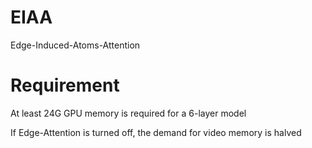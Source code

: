 # EIAA
Edge-Induced-Atoms-Attention

# Requirement
At least 24G GPU memory is required for a 6-layer model 

If Edge-Attention is turned off, the demand for video memory is halved
